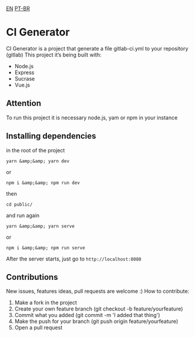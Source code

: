 [EN](/blob/master/README.en.md) [PT-BR](/blob/master/README.pt-br.md)

# CI Generator
CI Generator is a project that generate a file gitlab-ci.yml to your repository (gitlab)
This project it’s being built with:
* Node.js
* Express
* Sucrase
* Vue.js
## Attention
To run this project it is necessary node.js, yam or npm in your instance
## Installing dependencies
in the root of the project
```
yarn &amp;&amp; yarn dev
```
or
```
npm i &amp;&amp; npm run dev
```
then
```
cd public/
```
and run again
```
yarn &amp;&amp; yarn serve
```
or
```
npm i &amp;&amp; npm run serve
```
After the server starts, just go to
```http://localhost:8080```
## Contributions
New issues, features ideas, pull requests are welcome :)
How to contribute:
1. Make a fork in the project
2. Create your own feature branch (git checkout -b feature/yourfeature)
3. Commit what you added (git commit -m &#39;I added that thing&#39;)
4. Make the push for your branch (git push origin feature/yourfeature)
5. Open a pull request